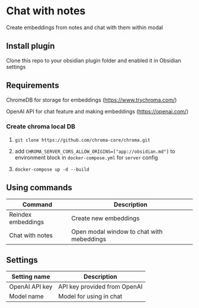 # Chat with notes

Create embeddings from notes and chat with them within modal

## Install plugin

Clone this repo to your obsidian plugin folder and enabled it in Obsidian settings 

## Requirements

ChromeDB for storage for embeddings (https://www.trychroma.com/) 

OpenAI API for chat feature and making embeddings (https://openai.com/)

### Create chroma local DB

1. ```git clone https://github.com/chroma-core/chroma.git```

2. add `CHROMA_SERVER_CORS_ALLOW_ORIGINS=["app://obsidian.md"]` to environment block in `docker-compose.yml` for `server` config

3. `docker-compose up -d --build`

## Using commands

| Command            | Description                               |
|--------------------|-------------------------------------------|
| Reindex embeddings | Create new embeddings                     |
| Chat with notes    | Open modal window to chat with mebeddings |

## Settings

| Setting name   | Description                  |
|----------------|------------------------------|
| OpenAI API key | API key provided from OpenAI |
| Model name     | Model for using in chat      |

